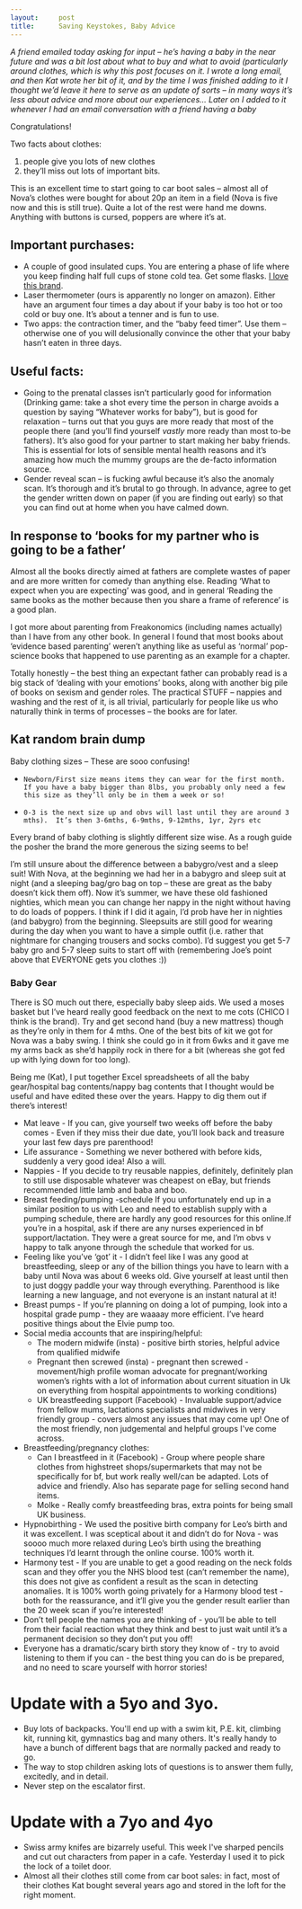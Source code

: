 ```yaml
---
layout:     post
title:      Saving Keystokes, Baby Advice
---
```


_A friend emailed today asking for input – he’s having a baby in the near future and was a bit lost about what to buy and what to avoid (particularly around clothes, which is why this post focuses on it.  I wrote a long email, and then Kat wrote her bit of it, and by the time I was finished adding to it I thought we’d leave it here to serve as an update of sorts – in many ways it’s less about advice and more about our experiences... Later on I added to it whenever I had an email conversation with a friend having a baby_


Congratulations!

Two facts about clothes:
1. people give you lots of new clothes
2. they’ll miss out lots of important bits.  

This is an excellent time to start going to car boot sales – almost all of Nova’s clothes were bought for about 20p an item in a field (Nova is five now and this is still true). Quite a lot of the rest were hand me downs.   Anything with buttons is cursed, poppers are where it’s at.

## Important purchases:

* A couple of good insulated  cups.  You are entering a phase of life where you keep finding half full cups of stone cold tea.  Get some flasks. [I love this brand](https://www.amazon.co.uk/Contigo-Autoseal-Stainless-Steel-Travel/dp/B0077IERKW/ref=sr_1_3?ie=UTF8&qid=1530190403&sr=8-3&keywords=contigo+travel+mug).
* Laser thermometer (ours is apparently no longer on amazon).  Either have an argument four times a day about if your baby is too hot or too cold or buy one. It’s about a tenner and is fun to use.
* Two apps: the contraction timer, and the “baby feed timer”. Use them – otherwise one of you will delusionally convince the other that your baby hasn’t eaten in three days.  

## Useful facts:

* Going to the prenatal classes isn’t particularly good for information (Drinking game: take a shot every time the person in charge avoids a question by saying “Whatever works for baby”), but is good for relaxation – turns out that you guys are more ready that most of the people there (and you’ll find yourself *vastly* more ready than most to-be fathers).  It’s also good for your partner to start making her baby friends. This is essential for lots of sensible mental health reasons and it’s amazing how much the mummy groups  are the de-facto information source.  
* Gender reveal scan – is fucking awful because it’s also the anomaly scan.  It’s thorough and it’s brutal to go through.  In advance, agree to get the gender written down on paper (if you are finding out early) so that you can find out at home when you have calmed down.


## In response to ‘books for my partner who is going to be a father’
Almost all the books directly aimed at fathers are complete wastes of paper and are more written for comedy than anything else. Reading ‘What to expect when you are expecting’ was good, and in general ‘Reading the same books as the mother because then you share a frame of reference’ is a good plan.

I got more about parenting from Freakonomics (including names actually) than I have from any other book.  In general I found that most books about ‘evidence based parenting’ weren’t anything like as useful as ‘normal’ pop-science books that happened to use parenting as an example for a chapter.   

Totally honestly – the best thing an expectant father can probably read is a big stack of ‘dealing with your emotions’ books, along with another big pile of books on sexism and gender roles.  The practical STUFF – nappies and washing and the rest of it, is all trivial, particularly for people like us who naturally think in terms of processes – the books are for later.

## Kat random brain dump

Baby clothing sizes – These are sooo confusing!
*     Newborn/First size means items they can wear for the first month. If you have a baby bigger than 8lbs, you probably only need a few this size as they’ll only be in them a week or so!
*     0-3 is the next size up and obvs will last until they are around 3 mths).  It’s then 3-6mths, 6-9mths, 9-12mths, 1yr, 2yrs etc

Every brand of baby clothing is slightly different size wise. As a rough guide the posher the brand the more generous the sizing seems to be!
 
I’m still unsure about the difference between a babygro/vest and a sleep suit! With Nova, at the beginning we had her in a babygro and sleep suit at night (and a sleeping bag/gro bag on top – these are great as the baby doesn’t kick them off). Now it’s summer, we have these old fashioned nighties, which mean you can change her nappy in the night without having to do loads of poppers. I think if I did it again, I’d prob have her in nighties (and babygro) from the beginning. Sleepsuits are still good for wearing during the day when you want to have a simple outfit (i.e. rather that nightmare for changing trousers and socks combo). I’d suggest you get 5-7 baby gro and 5-7 sleep suits to start off with (remembering Joe’s point above that EVERYONE gets you clothes :))

### Baby Gear 
There is SO much out there, especially baby sleep aids. We used a moses basket but I’ve heard really good feedback on the next to me cots (CHICO I think is the brand). Try and get second hand (buy a new mattress) though as they’re only in them for 4 mths. One of the best bits of kit we got for Nova was a baby swing. I think she could go in it from 6wks and it gave me my arms back as she’d happily rock in there for a bit (whereas she got fed up with lying down for too long).
 
Being me (Kat), I put together Excel spreadsheets of all the baby gear/hospital bag contents/nappy bag contents that I thought would be useful and have edited these over the years. Happy to dig them out if there’s interest!


* Mat leave - If you can, give yourself two weeks off before the baby comes - Even if they miss their due date, you’ll look back and treasure your last few days pre parenthood!
* Life assurance - Something we never bothered with before kids, suddenly a very good idea! Also a will.
* Nappies -  If you decide to try reusable nappies, definitely, definitely plan to still use disposable whatever was cheapest on eBay, but friends recommended little lamb and baba and boo. 
* Breast feeding/pumping -schedule If you unfortunately end up in a similar position to us with Leo and need to establish supply with a pumping schedule, there are hardly any good resources for this online.If you’re in a hospital, ask if there are any nurses experienced in bf support/lactation. They were a great source for me, and I’m obvs v happy to talk anyone through the schedule that worked for us.
* Feeling like you’ve ‘got’ it - I didn’t feel like I was any good at breastfeeding, sleep or any of the billion things you have to learn with a baby until Nova was about 6 weeks old. Give yourself at least until then to just doggy paddle your way through everything. Parenthood is like learning a new language, and not everyone is an instant natural at it!
* Breast pumps - If you’re planning on doing a lot of pumping, look into a hospital grade pump - they are waaaay more efficient. I’ve heard positive things about the Elvie pump too.
* Social media accounts that are inspiring/helpful:
    * The modern midwife (insta) - positive birth stories, helpful advice from qualified midwife
    * Pregnant then screwed (insta) - pregnant then screwed - movement/high profile woman advocate for pregnant/working women’s rights with a lot of information about current situation in Uk on everything from hospital appointments to working conditions)
    * UK breastfeeding support (Facebook) - Invaluable support/advice from fellow mums, lactations specialists and midwives in very friendly group - covers almost any issues that may come up! One of the most friendly, non judgemental and helpful groups I've come across.
* Breastfeeding/pregnancy clothes:
    * Can I breastfeed in it (Facebook)  - Group where people share clothes from highstreet shops/supermarkets that may not be specifically for bf, but work really well/can be adapted. Lots of advice and friendly. Also has separate page for selling second hand items.
    * Molke - Really comfy breastfeeding bras, extra points for being small UK business.
* Hypnobirthing - We used the positive birth company for Leo’s birth and it was excellent. I was sceptical about it and didn’t do for Nova - was soooo much more relaxed during Leo’s birth using the breathing techniques I’d learnt through the online course. 100% worth it.
* Harmony test - If you are unable to get a good reading on the neck folds scan and they offer you the NHS blood test (can’t remember the name), this does not give as confident a result as the scan in detecting anomalies. It is 100% worth going privately for a Harmony blood test - both for the reassurance, and it’ll give you the gender result earlier than the 20 week scan if you’re interested!
* Don’t tell people the names you are thinking of - you’ll be able to tell from their facial reaction what they think and best to just wait until it’s a permanent decision so they don’t put you off!
* Everyone has a dramatic/scary birth story they know of - try to avoid listening to them if you can - the best thing you can do is be prepared, and no need to scare yourself with horror stories!


# Update with a 5yo and 3yo. 
* Buy lots of backpacks. You'll end up with a swim kit, P.E. kit, climbing kit, running kit, gymnastics bag and many others. It's really handy to have a bunch of different bags that are normally packed and ready to go. 
* The way to stop children asking lots of questions is to answer them fully, excitedly, and in detail. 
* Never step on the escalator first. 

# Update with a 7yo and 4yo
* Swiss army knifes are bizarrely useful. This week I've sharped pencils and cut out characters from paper in a cafe. Yesterday I used it to pick the lock of a toilet door. 
* Almost all their clothes still come from car boot sales: in fact, most of their clothes Kat bought several years ago and stored in the loft for the right moment.  


